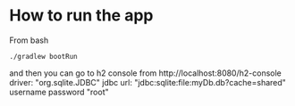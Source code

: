 # How to run the app
From bash
```
./gradlew bootRun
```
and then you can go to h2 console from http://localhost:8080/h2-console
driver: "org.sqlite.JDBC"
jdbc url: "jdbc:sqlite:file:myDb.db?cache=shared"
username password "root"
